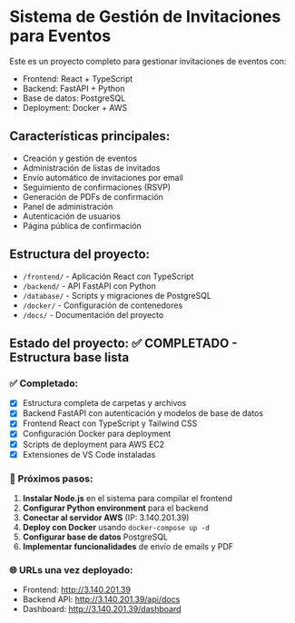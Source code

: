 <!-- Use this file to provide workspace-specific custom instructions to Copilot. For more details, visit https://code.visualstudio.com/docs/copilot/copilot-customization#_use-a-githubcopilotinstructionsmd-file -->

# Sistema de Gestión de Invitaciones para Eventos

Este es un proyecto completo para gestionar invitaciones de eventos con:
- Frontend: React + TypeScript
- Backend: FastAPI + Python
- Base de datos: PostgreSQL
- Deployment: Docker + AWS

## Características principales:
- Creación y gestión de eventos
- Administración de listas de invitados
- Envío automático de invitaciones por email
- Seguimiento de confirmaciones (RSVP)
- Generación de PDFs de confirmación
- Panel de administración
- Autenticación de usuarios
- Página pública de confirmación

## Estructura del proyecto:
- `/frontend/` - Aplicación React con TypeScript
- `/backend/` - API FastAPI con Python
- `/database/` - Scripts y migraciones de PostgreSQL
- `/docker/` - Configuración de contenedores
- `/docs/` - Documentación del proyecto

## Estado del proyecto: ✅ COMPLETADO - Estructura base lista

### ✅ Completado:
- [x] Estructura completa de carpetas y archivos
- [x] Backend FastAPI con autenticación y modelos de base de datos
- [x] Frontend React con TypeScript y Tailwind CSS
- [x] Configuración Docker para deployment
- [x] Scripts de deployment para AWS EC2
- [x] Extensiones de VS Code instaladas

### 🚀 Próximos pasos:
1. **Instalar Node.js** en el sistema para compilar el frontend
2. **Configurar Python environment** para el backend
3. **Conectar al servidor AWS** (IP: 3.140.201.39) 
4. **Deploy con Docker** usando `docker-compose up -d`
5. **Configurar base de datos** PostgreSQL
6. **Implementar funcionalidades** de envío de emails y PDF

### 🌐 URLs una vez deployado:
- Frontend: http://3.140.201.39
- Backend API: http://3.140.201.39/api/docs
- Dashboard: http://3.140.201.39/dashboard